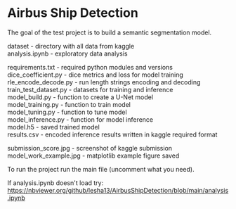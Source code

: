 # Airbus Ship Detection

The goal of the test project is to build a semantic segmentation model. 

dataset - directory with all data from kaggle  
analysis.ipynb - exploratory data analysis  

requirements.txt - required python modules and versions   
dice_coefficient.py - dice metrics and loss for model training  
rle_encode_decode.py - run length strings encoding and decoding  
train_test_dataset.py - datasets for training and inference  
model_build.py - function to create a U-Net model  
model_training.py - function to train model  
model_tuning.py - function to tune model  
model_inference.py - function for model inference  
model.h5 - saved trained model  
results.csv - encoded inference results written in kaggle required format  

submission_score.jpg - screenshot of kaggle submission  
model_work_example.jpg - matplotlib example figure saved  

To run the project run the main file (uncomment what you need).

If analysis.ipynb doesn't load try:  
https://nbviewer.org/github/lesha13/AirbusShipDetection/blob/main/analysis.ipynb